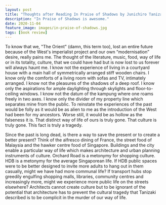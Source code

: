 ```yaml
---
layout: post
title: "Thoughts after Reading In Praise of Shadows by Junichiro Tanizaki"
description: "In Praise of Shadows is awesome."
date: 2020-11-04
feature_image: images/in-praise-of-shadows.jpg
tags: [book review]
---
```


<!--more-->

To know that we, "The Orient" (damn, this term too), lost an entire future because of the West's imperialist project and our own “modernisation” desire, really pains me. The thought of the literature, music, food, way of life or in its totality, culture, that we could have had but is now lost to us forever will always haunt me. I know not the experience of living in a courtyard house with a main hall of symmetrically arranged stiff wooden chairs. I know only the comforts of a living room with sofas and TV, intimately arranged. I know not the pleasures of the shadows of a deep roof. I know only the aspirations for ample daylighting through skylights and floor-to-ceiling windows. I know not the datum of the kampung where one roams freely in two axes. I know only the divider of my property line which separates mine from the public. To reinstate the experiences of the past would be folly as it would be as alien to me as the introduction of the West had been for my ancestors. Worse still, it would be as hollow as the falseness it is. That distinct way of life of ours is truly gone. That culture is truly gone. This fact is truly a tragedy. 

Since the past is long dead, is there a way to save the present or to create a better present? Think of the alfresco dining of France, the street food of Malaysia and the hawker centre food of Singapore. Buildings and the city enable a particular way of life which makes architecture and urban planning instruments of culture. Orchard Road is a metonymy for shopping culture. HDB is a metonymy for the average Singaporean life. If HDB public spaces were to be better designed to invite more adults to hang out in them casually, might we have had more communal life? If transport hubs stop greedily engulfing shopping malls, libraries, community centres and increasingly more, might we experience more public life on the streets elsewhere? Architects cannot create culture but to be ignorant of the potential that architecture has to prevent the cultural tragedy that Tanizaki described is to be complicit in the murder of our way of life.  

